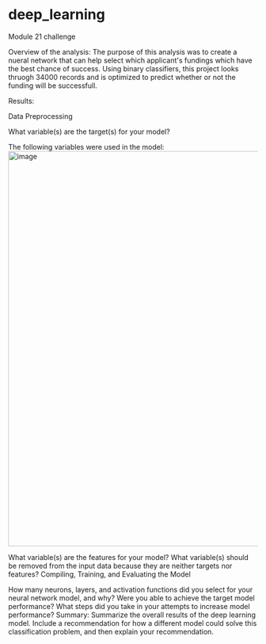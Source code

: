 # deep_learning
Module 21 challenge



Overview of the analysis: The purpose of this analysis was to create a nueral network that can help select which applicant's fundings which have the best chance of success. Using binary classifiers, this project looks thruogh 34000 records and is optimized to predict whether or not the funding will be successfull. 

Results: 

Data Preprocessing

What variable(s) are the target(s) for your model?

The following variables were used in the model:
<img width="798" alt="image" src="https://github.com/Samp-nik/deep_learning/assets/128440885/793b1a12-1755-42e7-baf3-7fbe95e53ab7">

What variable(s) are the features for your model?
What variable(s) should be removed from the input data because they are neither targets nor features?
Compiling, Training, and Evaluating the Model

How many neurons, layers, and activation functions did you select for your neural network model, and why?
Were you able to achieve the target model performance?
What steps did you take in your attempts to increase model performance?
Summary: Summarize the overall results of the deep learning model. Include a recommendation for how a different model could solve this classification problem, and then explain your recommendation.
